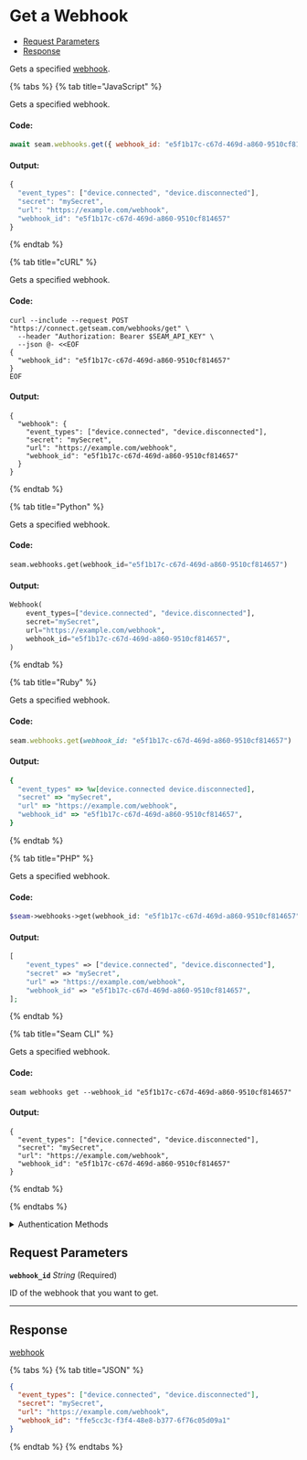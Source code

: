 # Get a Webhook

- [Request Parameters](#request-parameters)
- [Response](#response)

Gets a specified [webhook](https://docs.seam.co/latest/developer-tools/webhooks).


{% tabs %}
{% tab title="JavaScript" %}

Gets a specified webhook.

#### Code:

```javascript
await seam.webhooks.get({ webhook_id: "e5f1b17c-c67d-469d-a860-9510cf814657" });
```

#### Output:

```javascript
{
  "event_types": ["device.connected", "device.disconnected"],
  "secret": "mySecret",
  "url": "https://example.com/webhook",
  "webhook_id": "e5f1b17c-c67d-469d-a860-9510cf814657"
}
```
{% endtab %}

{% tab title="cURL" %}

Gets a specified webhook.

#### Code:

```curl
curl --include --request POST "https://connect.getseam.com/webhooks/get" \
  --header "Authorization: Bearer $SEAM_API_KEY" \
  --json @- <<EOF
{
  "webhook_id": "e5f1b17c-c67d-469d-a860-9510cf814657"
}
EOF
```

#### Output:

```curl
{
  "webhook": {
    "event_types": ["device.connected", "device.disconnected"],
    "secret": "mySecret",
    "url": "https://example.com/webhook",
    "webhook_id": "e5f1b17c-c67d-469d-a860-9510cf814657"
  }
}
```
{% endtab %}

{% tab title="Python" %}

Gets a specified webhook.

#### Code:

```python
seam.webhooks.get(webhook_id="e5f1b17c-c67d-469d-a860-9510cf814657")
```

#### Output:

```python
Webhook(
    event_types=["device.connected", "device.disconnected"],
    secret="mySecret",
    url="https://example.com/webhook",
    webhook_id="e5f1b17c-c67d-469d-a860-9510cf814657",
)
```
{% endtab %}

{% tab title="Ruby" %}

Gets a specified webhook.

#### Code:

```ruby
seam.webhooks.get(webhook_id: "e5f1b17c-c67d-469d-a860-9510cf814657")
```

#### Output:

```ruby
{
  "event_types" => %w[device.connected device.disconnected],
  "secret" => "mySecret",
  "url" => "https://example.com/webhook",
  "webhook_id" => "e5f1b17c-c67d-469d-a860-9510cf814657",
}
```
{% endtab %}

{% tab title="PHP" %}

Gets a specified webhook.

#### Code:

```php
$seam->webhooks->get(webhook_id: "e5f1b17c-c67d-469d-a860-9510cf814657");
```

#### Output:

```php
[
    "event_types" => ["device.connected", "device.disconnected"],
    "secret" => "mySecret",
    "url" => "https://example.com/webhook",
    "webhook_id" => "e5f1b17c-c67d-469d-a860-9510cf814657",
];
```
{% endtab %}

{% tab title="Seam CLI" %}

Gets a specified webhook.

#### Code:

```seam_cli
seam webhooks get --webhook_id "e5f1b17c-c67d-469d-a860-9510cf814657"
```

#### Output:

```seam_cli
{
  "event_types": ["device.connected", "device.disconnected"],
  "secret": "mySecret",
  "url": "https://example.com/webhook",
  "webhook_id": "e5f1b17c-c67d-469d-a860-9510cf814657"
}
```
{% endtab %}

{% endtabs %}


<details>

<summary>Authentication Methods</summary>

- API key
- Personal access token
  <br>Must also include the `seam-workspace` header in the request.

To learn more, see [Authentication](https://docs.seam.co/latest/api/authentication).
</details>

## Request Parameters

**`webhook_id`** *String* (Required)

ID of the webhook that you want to get.

---


## Response

[webhook](.)


{% tabs %}
{% tab title="JSON" %}



```json
{
  "event_types": ["device.connected", "device.disconnected"],
  "secret": "mySecret",
  "url": "https://example.com/webhook",
  "webhook_id": "ffe5cc3c-f3f4-48e8-b377-6f76c05d09a1"
}
```
{% endtab %}
{% endtabs %}
